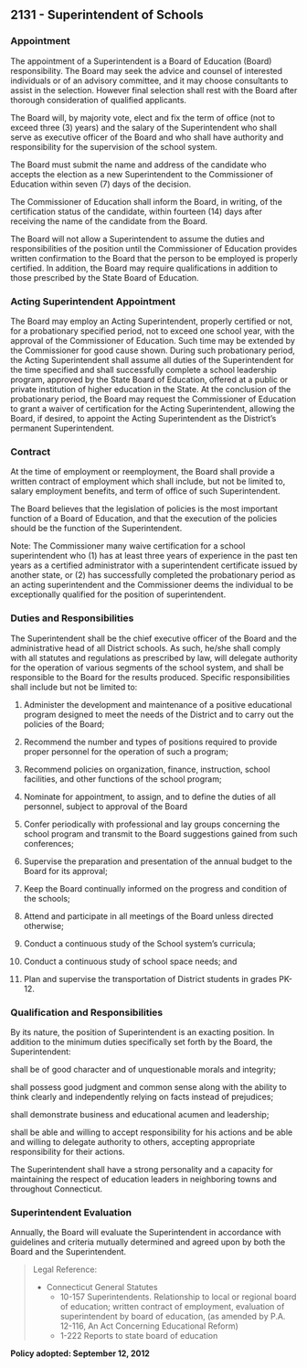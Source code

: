 ## 2131 - Superintendent of Schools

### Appointment

The appointment of a Superintendent is a Board of Education (Board) responsibility. The Board may seek the advice and counsel of interested individuals or of an advisory committee, and it may choose consultants to assist in the selection. However final selection shall rest with the Board after thorough consideration of qualified applicants.

The Board will, by majority vote, elect and fix the term of office (not to exceed three (3) years) and the salary of the Superintendent who shall serve as executive officer of the Board and who shall have authority and responsibility for the supervision of the school system.

The Board must submit the name and address of the candidate who accepts the election as a new Superintendent to the Commissioner of Education within seven (7) days of the decision.

The Commissioner of Education shall inform the Board, in writing, of the certification status of the candidate, within fourteen (14) days after receiving the name of the candidate from the Board.

The Board will not allow a Superintendent to assume the duties and responsibilities of the position until the Commissioner of Education provides written confirmation to the Board that the person to be employed is properly certified. In addition, the Board may require qualifications in addition to those prescribed by the State Board of Education.

### Acting Superintendent Appointment

The Board may employ an Acting Superintendent, properly certified or not, for a probationary specified period, not to exceed one school year, with the approval of the Commissioner of Education. Such time may be extended by the Commissioner for good cause shown. During such probationary period, the Acting Superintendent shall assume all duties of the Superintendent for the time specified and shall successfully complete a school leadership program, approved by the State Board of Education, offered at a public or private institution of higher education in the State. At the conclusion of the probationary period, the Board may request the Commissioner of Education to grant a waiver of certification for the Acting Superintendent, allowing the Board, if desired, to appoint the Acting Superintendent as the District’s permanent Superintendent.

### Contract

At the time of employment or reemployment, the Board shall provide a written contract of employment which shall include, but not be limited to, salary employment benefits, and term of office of such Superintendent.

The Board believes that the legislation of policies is the most important function of a Board of Education, and that the execution of the policies should be the function of the Superintendent.

Note: The Commissioner many waive certification for a school superintendent who (1) has at least three years of experience in the past ten years as a certified administrator with a superintendent certificate issued by another state, or (2) has successfully completed the probationary period as an acting superintendent and the Commissioner deems the individual to be exceptionally qualified for the position of superintendent.

### Duties and Responsibilities

The Superintendent shall be the chief executive officer of the Board and the administrative head of all District schools. As such, he/she shall comply with all statutes and regulations as prescribed by law, will delegate authority for the operation of various segments of the school system, and shall be responsible to the Board for the results produced. Specific responsibilities shall include but not be limited to:

1. Administer the development and maintenance of a positive educational program designed to meet the needs of the District and to carry out the policies of the Board;

2. Recommend the number and types of positions required to provide proper personnel for the operation of such a program;

3. Recommend policies on organization, finance, instruction, school facilities, and other functions of the school program;

4. Nominate for appointment, to assign, and to define the duties of all personnel, subject to approval of the Board

5. Confer periodically with professional and lay groups concerning the school program and transmit to the Board suggestions gained from such conferences;

6. Supervise the preparation and presentation of the annual budget to the Board for its approval;

7. Keep the Board continually informed on the progress and condition of the schools;

8. Attend and participate in all meetings of the Board unless directed otherwise;

9. Conduct a continuous study of the School system’s curricula;

10. Conduct a continuous study of school space needs; and

11. Plan and supervise the transportation of District students in grades PK-12.

### Qualification and Responsibilities

By its nature, the position of Superintendent is an exacting position. In addition to the minimum duties specifically set forth by the Board, the Superintendent:

  shall be of good character and of unquestionable morals and integrity; 

  shall possess good judgment and common sense along with the ability to think clearly and independently relying on facts instead of prejudices;

  shall demonstrate business and educational acumen and leadership;

  shall be able and willing to accept responsibility for his actions and be able and willing to delegate authority to others, accepting appropriate responsibility for their actions.

The Superintendent shall have a strong personality and a capacity for maintaining the respect of education leaders in neighboring towns and throughout Connecticut.

### Superintendent Evaluation

Annually, the Board will evaluate the Superintendent in accordance with guidelines and criteria mutually determined and agreed upon by both the Board and the Superintendent.

> Legal Reference: 
> 
> * Connecticut General Statutes
>   * 10-157 Superintendents. Relationship to local or regional board of education; written contract of employment, evaluation of superintendent by board of education, (as amended by P.A. 12-116, An Act Concerning Educational Reform)
>   * 1-222 Reports to state board of education

**Policy adopted: September 12, 2012**

